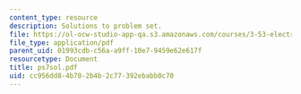 ```yaml
---
content_type: resource
description: Solutions to problem set.
file: https://ol-ocw-studio-app-qa.s3.amazonaws.com/courses/3-53-electrochemical-processing-of-materials-spring-2001/cc956dd84b702b4b2c77392ebabb0c70_ps7sol.pdf
file_type: application/pdf
parent_uid: 01993cdb-c56a-a9ff-10e7-9459e62e617f
resourcetype: Document
title: ps7sol.pdf
uid: cc956dd8-4b70-2b4b-2c77-392ebabb0c70
---
```

